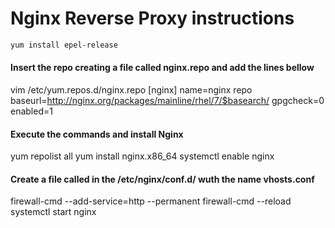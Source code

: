 # Nginx Reverse Proxy instructions

```sh
yum install epel-release
```
#### Insert the repo creating a file called nginx.repo and add the lines bellow

vim /etc/yum.repos.d/nginx.repo 
[nginx] 
name=nginx repo
baseurl=http://nginx.org/packages/mainline/rhel/7/$basearch/ 
gpgcheck=0 
enabled=1 
    
#### Execute the commands and install Nginx

yum repolist all 
yum install nginx.x86_64 
systemctl enable nginx 

#### Create a file called in the /etc/nginx/conf.d/ wuth the name vhosts.conf 

firewall-cmd --add-service=http --permanent 
firewall-cmd --reload 
systemctl start nginx 
```

